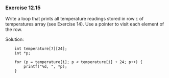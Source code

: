 ### Exercise 12.15

Write a loop that prints all temperature readings stored in row `i` of temperatures array (see Exercise 14).  Use a pointer to visit each element of the row.

Solution:
```
    int temperature[7][24];
    int *p;

    for (p = temperature[i]; p < temperature[i] + 24; p++) {
        printf("%d, ", *p);
    }

```
